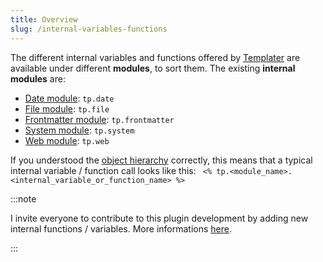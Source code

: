 ```yaml
---
title: Overview
slug: /internal-variables-functions
---
```


The different internal variables and functions offered by [Templater](https://github.com/SilentVoid13/Templater) are available under different **modules**, to sort them. The existing **internal modules** are:

- [Date module](internal-variables-functions/internal-modules/date-module): `tp.date`
- [File module](internal-variables-functions/internal-modules/file-module): `tp.file`
- [Frontmatter module](internal-variables-functions/internal-modules/frontmatter-module): `tp.frontmatter`
- [System module](internal-variables-functions/internal-modules/system-module): `tp.system`
- [Web module](internal-variables-functions/internal-modules/web-module): `tp.web`

If you understood the [object hierarchy](syntax#objects-hierarchy) correctly, this means that a typical internal variable / function call looks like this: ` <% tp.<module_name>.<internal_variable_or_function_name> %>`

:::note

I invite everyone to contribute to this plugin development by adding new internal functions / variables. More informations [here](internal-variables-functions/contribute).

:::